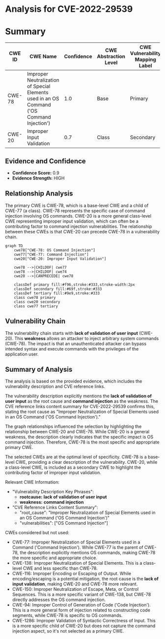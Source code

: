 # Analysis for CVE-2022-29539

# Summary
| CWE ID | CWE Name | Confidence | CWE Abstraction Level | CWE Vulnerability Mapping Label | CWE-Vulnerability Mapping Notes |
|---|---|---|---|---|---|
| CWE-78 | Improper Neutralization of Special Elements used in an OS Command ('OS Command Injection') | 1.0 | Base | Primary | Allowed |
| CWE-20 | Improper Input Validation | 0.7 | Class | Secondary | Discouraged |

## Evidence and Confidence

*   **Confidence Score:** 0.9
*   **Evidence Strength:** HIGH

## Relationship Analysis
The primary CWE is CWE-78, which is a base-level CWE and a child of CWE-77 (a class). CWE-78 represents the specific case of command injection involving OS commands. CWE-20 is a more general class-level CWE representing improper input validation, which can often be a contributing factor to command injection vulnerabilities. The relationship between these CWEs is that CWE-20 can precede CWE-78 in a vulnerability chain.

```mermaid
graph TD
    cwe78["CWE-78: OS Command Injection"]
    cwe77["CWE-77: Command Injection"]
    cwe20["CWE-20: Improper Input Validation"]
    
    cwe78 -->|CHILDOF| cwe77
    cwe78 -->|CHILDOF| cwe74
    cwe20 -->|CANPRECEDE| cwe78
    
    classDef primary fill:#f96,stroke:#333,stroke-width:2px
    classDef secondary fill:#69f,stroke:#333
    classDef tertiary fill:#9e9,stroke:#333
    class cwe78 primary
    class cwe20 secondary
    class cwe77 tertiary
```

## Vulnerability Chain
The vulnerability chain starts with **lack of validation of user input** (CWE-20). This **weakness** allows an attacker to inject arbitrary system commands (CWE-78). The impact is that an unauthenticated attacker can bypass intended syntax and execute commands with the privileges of the application user.

## Summary of Analysis
The analysis is based on the provided evidence, which includes the vulnerability description and CVE reference links.

The vulnerability description explicitly mentions the **lack of validation of user input** as the root cause and **command injection** as the weakness. The CVE reference links content summary for CVE-2022-29539 confirms this, stating the root cause as "Improper Neutralization of Special Elements used in an OS Command ('OS Command Injection')."

The graph relationships influenced the selection by highlighting the relationship between CWE-20 and CWE-78. While CWE-20 is a general weakness, the description clearly indicates that the specific impact is OS command injection. Therefore, CWE-78 is the most specific and appropriate primary CWE.

The selected CWEs are at the optimal level of specificity. CWE-78 is a base-level CWE, providing a clear description of the vulnerability. CWE-20, while a class-level CWE, is included as a secondary CWE to highlight the contributing factor of improper input validation.

Relevant CWE Information:
*   "Vulnerability Description Key Phrases":
    *   **rootcause:** **lack of validation of user input**
    *   **weakness:** **command injection**
*   "CVE Reference Links Content Summary":
    *   "root_cause": "Improper Neutralization of Special Elements used in an OS Command ('OS Command Injection')"
    *   "vulnerabilities": ["OS Command Injection"]

CWEs considered but not used:

*   CWE-77: Improper Neutralization of Special Elements used in a Command ('Command Injection'). While CWE-77 is the parent of CWE-78, the description explicitly mentions OS commands, making CWE-78 the more specific and appropriate choice.
*   CWE-138: Improper Neutralization of Special Elements. This is a class-level CWE and less specific than CWE-78.
*   CWE-116: Improper Encoding or Escaping of Output. While encoding/escaping is a potential mitigation, the root cause is the **lack of input validation**, making CWE-20 and CWE-78 more relevant.
*   CWE-150: Improper Neutralization of Escape, Meta, or Control Sequences. This is a more specific variant of CWE-138, but CWE-78 directly addresses the OS command injection.
*   CWE-94: Improper Control of Generation of Code ('Code Injection'). This is a more general form of injection related to constructing code segments, while CWE-78 is specific to OS commands.
*   CWE-1286: Improper Validation of Syntactic Correctness of Input. This is a more specific child of CWE-20 but does not capture the command injection aspect, so it's not selected as a primary CWE.